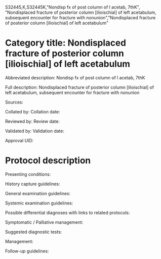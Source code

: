 S32445,K,S32445K,"Nondisp fx of post column of l acetab, 7thK", "Nondisplaced fracture of posterior column [ilioischial] of left acetabulum, subsequent encounter for fracture with nonunion","Nondisplaced fracture of posterior column [ilioischial] of left acetabulum"
# Category title: Nondisplaced fracture of posterior column [ilioischial] of left acetabulum

Abbreviated description: Nondisp fx of post column of l acetab, 7thK

Full description: Nondisplaced fracture of posterior column [ilioischial] of left acetabulum, subsequent encounter for fracture with nonunion

Sources:

Collated by:
Collation date:

Reviewed by:
Review date:

Validated by:
Validation date:

Approval UID:

# Protocol description

Presenting conditions:

History capture guidelines:

General examination guidelines:

Systemic examination guidelines:

Possible differential diagnoses with links to related protocols:

Symptomatic / Palliative management:

Suggested diagnostic tests:

Management:

Follow-up guidelines:
